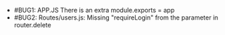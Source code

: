 
- #BUG1: APP.JS There is  an extra module.exports = app
- #BUG2: Routes/users.js: Missing "requireLogin" from the parameter in router.delete